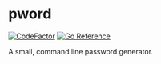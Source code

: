 # pword

[![CodeFactor](https://www.codefactor.io/repository/github/norwd/pword/badge)](https://www.codefactor.io/repository/github/norwd/pword)
[![Go Reference](https://pkg.go.dev/badge/github.com/norwd/pword.svg)](https://pkg.go.dev/github.com/norwd/pword)

A small, command line password generator.
